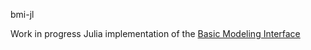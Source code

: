 bmi-jl

Work in progress Julia implementation of the [Basic Modeling Interface](https://github.com/csdms/bmi)
